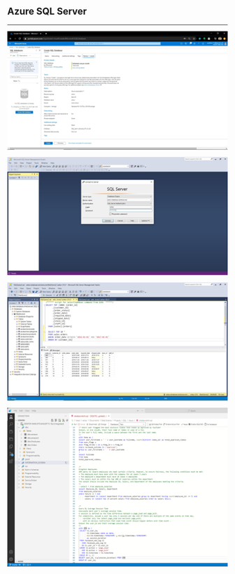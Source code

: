 ## Azure SQL Server

---

<p><img src="https://github.com/ankur715/SQL/blob/master/azure/create_review.JPG"></p>

<p><img src="https://github.com/ankur715/SQL/blob/master/azure/sql_server_login.JPG"></p>

<p><img src="https://github.com/ankur715/SQL/blob/master/azure/sql_server_azure.JPG"></p>

<p><img src="https://github.com/ankur715/SQL/blob/master/azure/stratascratch.png"></p>

